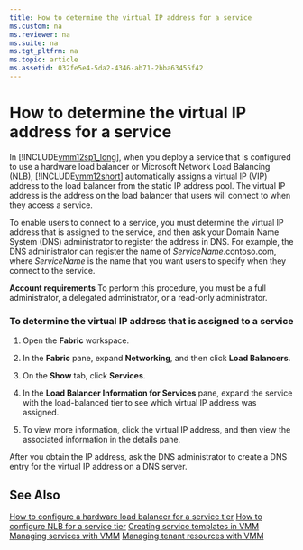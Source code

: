 ```yaml
---
title: How to determine the virtual IP address for a service
ms.custom: na
ms.reviewer: na
ms.suite: na
ms.tgt_pltfrm: na
ms.topic: article
ms.assetid: 032fe5e4-5da2-4346-ab71-2bba63455f42
---
```

# How to determine the virtual IP address for a service
In [!INCLUDE[vmm12sp1_long](./Token/vmm12sp1_long_md.md)], when you deploy a service that is configured to use a hardware load balancer or Microsoft Network Load Balancing \(NLB\), [!INCLUDE[vmm12short](./Token/vmm12short_md.md)] automatically assigns a virtual IP \(VIP\) address to the load balancer from the static IP address pool. The virtual IP address is the address on the load balancer that users will connect to when they access a service.

To enable users to connect to a service, you must determine the virtual IP address that is assigned to the service, and then ask your Domain Name System \(DNS\) administrator to register the address in DNS. For example, the DNS administrator can register the name of *ServiceName*.contoso.com, where *ServiceName* is the name that you want users to specify when they connect to the service.

**Account requirements** To perform this procedure, you must be a full administrator, a delegated administrator, or a read\-only administrator.

### To determine the virtual IP address that is assigned to a service

1.  Open the **Fabric** workspace.

2.  In the **Fabric** pane, expand **Networking**, and then click **Load Balancers**.

3.  On the **Show** tab, click **Services**.

4.  In the **Load Balancer Information for Services** pane, expand the service with the load\-balanced tier to see which virtual IP address was assigned.

5.  To view more information, click the virtual IP address, and then view the associated information in the details pane.

After you obtain the IP address, ask the DNS administrator to create a DNS entry for the virtual IP address on a DNS server.

## See Also
[How to configure a hardware load balancer for a service tier](./How-to-configure-a-hardware-load-balancer-for-a-service-tier.md)
[How to configure NLB for a service tier](./How-to-configure-NLB-for-a-service-tier.md)
[Creating service templates in VMM](./Creating-service-templates-in-VMM.md)
[Managing services with VMM](./Managing-services-with-VMM.md)
[Managing tenant resources with VMM](./Managing-tenant-resources-with-VMM.md)


